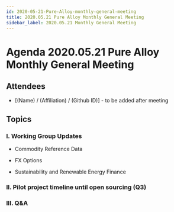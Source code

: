 ```yaml
---
id: 2020-05-21-Pure-Alloy-monthly-general-meeting
title: 2020.05.21 Pure Alloy Monthly General Meeting
sidebar_label: 2020.05.21 Monthly General Meeting
---
```


# Agenda 2020.05.21 Pure Alloy Monthly General Meeting

## Attendees
* [(Name) / (Affiliation) / (Github ID)] - to be added after meeting

## Topics

### I. Working Group Updates

* Commodity Reference Data 

* FX Options

* Sustainability and Renewable Energy Finance

### II. Pilot project timeline until open sourcing (Q3)


### III. Q&A
